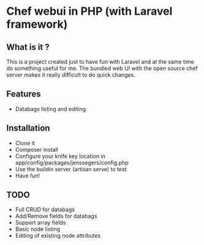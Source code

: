 Chef webui in PHP (with Laravel framework)
==========================================

What is it ?
------------

This is a project created just to have fun with Laravel and at the same time do something useful for me. The bundled web UI with the open source chef server makes it really difficult to do quick changes.

Features
--------

* Databags listing and editing

Installation
------------

* Clone it
* Composer install
* Configure your knife key location in app/config/packages/jenssegers/config.php
* Use the buildin server (artisan serve) to test
* Have fun!

TODO
----

* Full CRUD for databags
* Add/Remove fields for databags
* Support array fields
* Basic node listing
* Editing of existing node attributes
